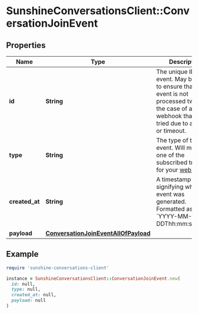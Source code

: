 # SunshineConversationsClient::ConversationJoinEvent

## Properties

| Name | Type | Description | Notes |
| ---- | ---- | ----------- | ----- |
| **id** | **String** | The unique ID of the event. May be used to ensure that an event is not processed twice in the case of a webhook that is re-tried due to an error or timeout. | [optional] |
| **type** | **String** | The type of the event. Will match one of the subscribed triggers for your [webhook](#operation/CreateWebhook). | [optional] |
| **created_at** | **String** | A timestamp signifying when the event was generated. Formatted as &#x60;YYYY-MM-DDThh:mm:ss.SSSZ&#x60;. | [optional] |
| **payload** | [**ConversationJoinEventAllOfPayload**](ConversationJoinEventAllOfPayload.md) |  | [optional] |

## Example

```ruby
require 'sunshine-conversations-client'

instance = SunshineConversationsClient::ConversationJoinEvent.new(
  id: null,
  type: null,
  created_at: null,
  payload: null
)
```

